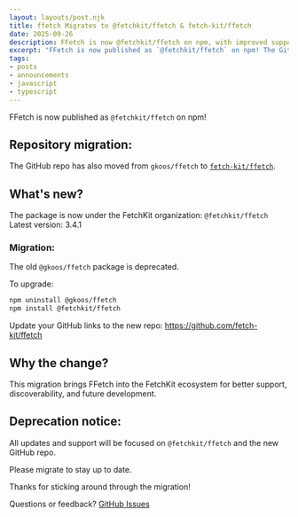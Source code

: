 ```yaml
---
layout: layouts/post.njk
title: ffetch Migrates to @fetchkit/ffetch & fetch-kit/ffetch
date: 2025-09-26
description: FFetch is now @fetchkit/ffetch on npm, with improved support in the FetchKit ecosystem.
excerpt: "FFetch is now published as `@fetchkit/ffetch` on npm! The GitHub repo has also moved from gkoos/ffetch to fetch-kit/ffetch."
tags:
- posts
- announcements
- javascript
- typescript
---
```

FFetch is now published as `@fetchkit/ffetch` on npm!

## Repository migration:

The GitHub repo has also moved from `gkoos/ffetch` to [`fetch-kit/ffetch`](https://github.com/fetch-kit/ffetch).

## What's new?

The package is now under the FetchKit organization: `@fetchkit/ffetch`  
Latest version: 3.4.1

### Migration:

The old `@gkoos/ffetch` package is deprecated.

To upgrade:

```bash
npm uninstall @gkoos/ffetch
npm install @fetchkit/ffetch
```

Update your GitHub links to the new repo: <https://github.com/fetch-kit/ffetch>

## Why the change?

This migration brings FFetch into the FetchKit ecosystem for better support, discoverability, and future development.

## Deprecation notice:

All updates and support will be focused on `@fetchkit/ffetch` and the new GitHub repo.

Please migrate to stay up to date.

Thanks for sticking around through the migration!

Questions or feedback? [GitHub Issues](https://github.com/fetch-kit/ffetch/issues)